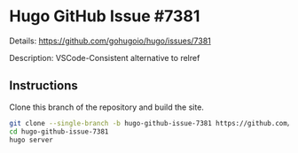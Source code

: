 # Hugo GitHub Issue #7381

Details: <https://github.com/gohugoio/hugo/issues/7381>

Description: VSCode-Consistent alternative to relref

## Instructions

Clone this branch of the repository and build the site.

```bash
git clone --single-branch -b hugo-github-issue-7381 https://github.com/jmooring/hugo-testing hugo-github-issue-7381
cd hugo-github-issue-7381
hugo server
```
